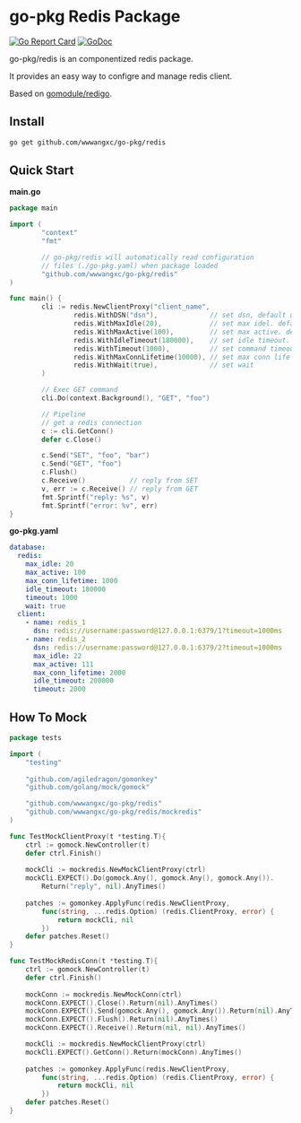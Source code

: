 # go-pkg Redis Package

[![Go Report Card](https://goreportcard.com/badge/github.com/wwwangxc/go-pkg/redis)](https://goreportcard.com/report/github.com/wwwangxc/go-pkg/redis)
[![GoDoc](https://pkg.go.dev/badge/github.com/wwwangxc/go-pkg/redis?status.svg)](https://pkg.go.dev/github.com/wwwangxc/go-pkg/redis)

go-pkg/redis is an componentized redis package.

It provides an easy way to configre and manage redis client.

Based on [gomodule/redigo](https://github.com/gomodule/redigo).

## Install

```sh
go get github.com/wwwangxc/go-pkg/redis
```

## Quick Start

**main.go**

```go
package main

import (
        "context"
        "fmt"

        // go-pkg/redis will automatically read configuration
        // files (./go-pkg.yaml) when package loaded
        "github.com/wwwangxc/go-pkg/redis"
)

func main() {
        cli := redis.NewClientProxy("client_name",
                redis.WithDSN("dsn"),             // set dsn, default use database.client.dsn
                redis.WithMaxIdle(20),            // set max idel. default 2048
                redis.WithMaxActive(100),         // set max active. default 0
                redis.WithIdleTimeout(180000),    // set idle timeout. unit millisecond, default 180000
                redis.WithTimeout(1000),          // set command timeout. unit millisecond, default 1000
                redis.WithMaxConnLifetime(10000), // set max conn life time, default 0
                redis.WithWait(true),             // set wait
        )

        // Exec GET command
        cli.Do(context.Background(), "GET", "foo")

        // Pipeline
        // get a redis connection
        c := cli.GetConn()
        defer c.Close()

        c.Send("SET", "foo", "bar")
        c.Send("GET", "foo")
        c.Flush()
        c.Receive()           // reply from SET
        v, err := c.Receive() // reply from GET
        fmt.Sprintf("reply: %s", v)
        fmt.Sprintf("error: %v", err)
}
```

**go-pkg.yaml**

```yaml
database:
  redis:
    max_idle: 20
    max_active: 100
    max_conn_lifetime: 1000
    idle_timeout: 180000
    timeout: 1000
    wait: true
  client:
    - name: redis_1
      dsn: redis://username:password@127.0.0.1:6379/1?timeout=1000ms
    - name: redis_2
      dsn: redis://username:password@127.0.0.1:6379/2?timeout=1000ms
      max_idle: 22
      max_active: 111
      max_conn_lifetime: 2000
      idle_timeout: 200000
      timeout: 2000

```

## How To Mock

```go
package tests

import (
    "testing"
    
    "github.com/agiledragon/gomonkey"
    "github.com/golang/mock/gomock"

    "github.com/wwwangxc/go-pkg/redis"
    "github.com/wwwangxc/go-pkg/redis/mockredis"
)

func TestMockClientProxy(t *testing.T){
    ctrl := gomock.NewController(t)
    defer ctrl.Finish()
    
    mockCli := mockredis.NewMockClientProxy(ctrl)
    mockCli.EXPECT().Do(gomock.Any(), gomock.Any(), gomock.Any()).
        Return("reply", nil).AnyTimes()
    
    patches := gomonkey.ApplyFunc(redis.NewClientProxy,
        func(string, ...redis.Option) (redis.ClientProxy, error) {
            return mockCli, nil
        })
    defer patches.Reset()
}

func TestMockRedisConn(t *testing.T){
    ctrl := gomock.NewController(t)
    defer ctrl.Finish()
    
    mockConn := mockredis.NewMockConn(ctrl)
    mockConn.EXPECT().Close().Return(nil).AnyTimes()
    mockConn.EXPECT().Send(gomock.Any(), gomock.Any()).Return(nil).AnyTimes()
    mockConn.EXPECT().Flush().Return(nil).AnyTimes()
    mockConn.EXPECT().Receive().Return(nil, nil).AnyTimes()

    mockCli := mockredis.NewMockClientProxy(ctrl)
    mockCli.EXPECT().GetConn().Return(mockConn).AnyTimes()
    
    patches := gomonkey.ApplyFunc(redis.NewClientProxy,
        func(string, ...redis.Option) (redis.ClientProxy, error) {
            return mockCli, nil
        })
    defer patches.Reset()
}
```
